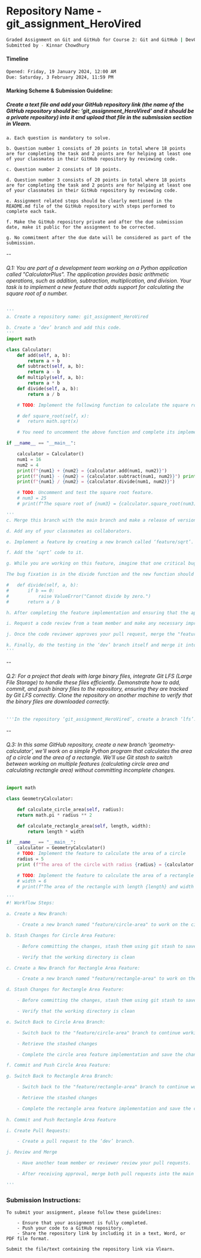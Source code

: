 # Repository Name - git_assignment_HeroVired
```bash
Graded Assignment on Git and GitHub for Course 2: Git and GitHub | DevOps B4
Submitted by - Kinnar Chowdhury
```
#### Timeline
```bash
Opened: Friday, 19 January 2024, 12:00 AM
Due: Saturday, 3 February 2024, 11:59 PM
```
#### Marking Scheme & Submission Guideline:
##### Create a text file and add your GitHub repository link (the name of the GitHub repository should be: ‘git_assignment_HeroVired’ and it should be a private repository) into it and upload that file in the submission section in Vlearn.
```
a. Each question is mandatory to solve.

b. Question number 1 consists of 20 points in total where 18 points are for completing the task and 2 points are for helping at least one of your classmates in their GitHub repository by reviewing code.

c. Question number 2 consists of 10 points.

d. Question number 3 consists of 20 points in total where 18 points are for completing the task and 2 points are for helping at least one of your classmates in their GitHub repository by reviewing code.

e. Assignment related steps should be clearly mentioned in the README.md file of the GitHub repository with steps performed to complete each task.

f. Make the GitHub repository private and after the due submission date, make it public for the assignment to be corrected.

g. No commitment after the due date will be considered as part of the submission.
```
*--*

###### Q.1: You are part of a development team working on a Python application called "CalculatorPlus". The application provides basic arithmetic operations, such as addition, subtraction, multiplication, and division. Your task is to implement a new feature that adds support for calculating the square root of a number.

```python
'''
a. Create a repository name: git_assignment_HeroVired

b. Create a ‘dev’ branch and add this code.
'''
import math

class Calculator:
    def add(self, a, b):
        return a + b
    def subtract(self, a, b):
        return a - b
    def multiply(self, a, b):
        return a * b
    def divide(self, a, b):
        return a / b

    # TODO: Implement the following function to calculate the square root of a number.

    # def square_root(self, x):
    #   return math.sqrt(x)

    # You need to uncomment the above function and complete its implementation to add the square root feature.

if __name__ == "__main__":

    calculator = Calculator()
    num1 = 16
    num2 = 4
    print(f"{num1} + {num2} = {calculator.add(num1, num2)}")
    print(f"{num1} - {num2} = {calculator.subtract(num1, num2)}") print(f"{num1} * {num2} = {calculator.multiply(num1, num2)}")
    print(f"{num1} / {num2} = {calculator.divide(num1, num2)}")

    # TODO: Uncomment and test the square root feature.
    # num3 = 25
    # print(f"The square root of {num3} = {calculator.square_root(num3)}")

'''
c. Merge this branch with the main branch and make a release of version 1 of the ‘calculator plus app’.

d. Add any of your classmates as collaborators.

e. Implement a feature by creating a new branch called ‘feature/sqrt’.

f. Add the ‘sqrt’ code to it.

g. While you are working on this feature, imagine that one critical bug is reported in the main branch, and you need to switch back to the ‘dev’ branch, create fixes, and apply them while keeping your ‘feature/sqrt’ branch up-to-date. For this, you need to create

The bug fixation is in the divide function and the new function should be: 

#   def divide(self, a, b):
#       if b == 0:
#           raise ValueError("Cannot divide by zero.")
#       return a / b

h. After completing the feature implementation and ensuring that the application works correctly, create a pull request targeting the main branch.

i. Request a code review from a team member and make any necessary improvements based on the review feedback.

j. Once the code reviewer approves your pull request, merge the "feature/sqrt" branch into the ‘dev’ branch.

k. Finally, do the testing in the ‘dev’ branch itself and merge it into the ‘main’ branch and create a ‘version 2’ release.
'''
```
*--*
###### Q.2: For a project that deals with large binary files, integrate Git LFS (Large File Storage) to handle these files efficiently. Demonstrate how to add, commit, and push binary files to the repository, ensuring they are tracked by Git LFS correctly. Clone the repository on another machine to verify that the binary files are downloaded correctly.

```python
'''In the repository ‘git_assignment_HeroVired’, create a branch ‘lfs’. Upload any large file whose size is over ‘200mb’ and try to push this file into the repository.'''
```

*--*
###### Q.3: In this same GitHub repository, create a new branch ‘geometry-calculator’, we'll work on a simple Python program that calculates the area of a circle and the area of a rectangle. We'll use Git stash to switch between working on multiple features (calculating circle area and calculating rectangle area) without committing incomplete changes.

```python
import math

class GeometryCalculator:

    def calculate_circle_area(self, radius):
    return math.pi * radius ** 2

    def calculate_rectangle_area(self, length, width):
        return length * width

if __name__ == "__main__":
    calculator = GeometryCalculator()
    # TODO: Implement the feature to calculate the area of a circle
    radius = 5
    print (f"The area of the circle with radius {radius} = {calculator.calculate_circle_area(radius)}")

    # TODO: Implement the feature to calculate the area of a rectangle # length = 10
    # width = 6
    # print(f"The area of the rectangle with length {length} and width {width} = {calculator.calculate_rectangle_area(length, width)}")

'''
#! Workflow Steps:

a. Create a New Branch:

    - Create a new branch named "feature/circle-area" to work on the circle area feature

b. Stash Changes for Circle Area Feature:

    - Before committing the changes, stash them using git stash to save the incomplete feature implementation.

    - Verify that the working directory is clean

c. Create a New Branch for Rectangle Area Feature:

    - Create a new branch named "feature/rectangle-area" to work on the rectangle area

d. Stash Changes for Rectangle Area Feature:

    - Before committing the changes, stash them using git stash to save the incomplete feature implementation.

    - Verify that the working directory is clean

e. Switch Back to Circle Area Branch:

    - Switch back to the "feature/circle-area" branch to continue working on the circle area feature.

    - Retrieve the stashed changes

    - Complete the circle area feature implementation and save the changes.

f. Commit and Push Circle Area Feature:

g. Switch Back to Rectangle Area Branch:

    - Switch back to the "feature/rectangle-area" branch to continue working on the rectangle area feature.

    - Retrieve the stashed changes

    - Complete the rectangle area feature implementation and save the changes.
    
h. Commit and Push Rectangle Area Feature

i. Create Pull Requests:

    - Create a pull request to the ‘dev’ branch.

j. Review and Merge

    - Have another team member or reviewer review your pull requests.

    - After receiving approval, merge both pull requests into the main branch.

'''
```
### Submission Instructions:

```
To submit your assignment, please follow these guidelines:

    - Ensure that your assignment is fully completed.
    - Push your code to a GitHub repository.
    - Share the repository link by including it in a text, Word, or PDF file format.

Submit the file/text containing the repository link via Vlearn.
```